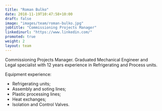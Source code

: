 ```yaml
---
title: "Roman Bulko"
date: 2018-11-19T10:47:58+10:00
draft: false
image: "images/team/roman-bulko.jpg"
jobtitle: "Commissioning Projects Manager"
linkedinurl: "https://www.linkedin.com/"
promoted: true
weight: 2
layout: team
---
```


Commissioning Projects Manager. Graduated Mechanical Engineer and Legal specialist with 12 years experience in Refrigerating and Process units.

Equipment experience:
- Refrigerating units;
- Assembly and soting lines;
- Plastic processing lines;
- Heat exchanges;
- Isolation and Control Valves.